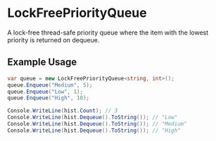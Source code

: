 # LockFreePriorityQueue

A lock-free thread-safe priority queue where the item with the lowest priority is returned on dequeue.

## Example Usage

```csharp
var queue = new LockFreePriorityQueue<string, int>();
queue.Enqueue("Medium", 5);
queue.Enqueue("Low", 1);
queue.Enqueue("High", 10);

Console.WriteLine(hist.Count); // 3
Console.WriteLine(hist.Dequeue().ToString()); // "Low"
Console.WriteLine(hist.Dequeue().ToString()); // "Medium"
Console.WriteLine(hist.Dequeue().ToString()); // "High"

```
